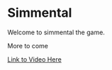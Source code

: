 # Simmental
Welcome to simmental the game. 

More to come

[Link to Video Here](https://github.com/JamisonCooke/Simmental/blob/main/Demo/test.mkv)

